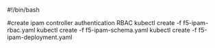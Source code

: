 #!/bin/bash

#create ipam controller authentication RBAC
kubectl create -f f5-ipam-rbac.yaml
kubectl create -f f5-ipam-schema.yaml
kubectl create -f f5-ipam-deployment.yaml